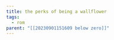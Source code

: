 ```yaml
---
title: the perks of being a wallflower
tags:
  - rom
parent: "[[20230901151609 below zero]]"
---
```


